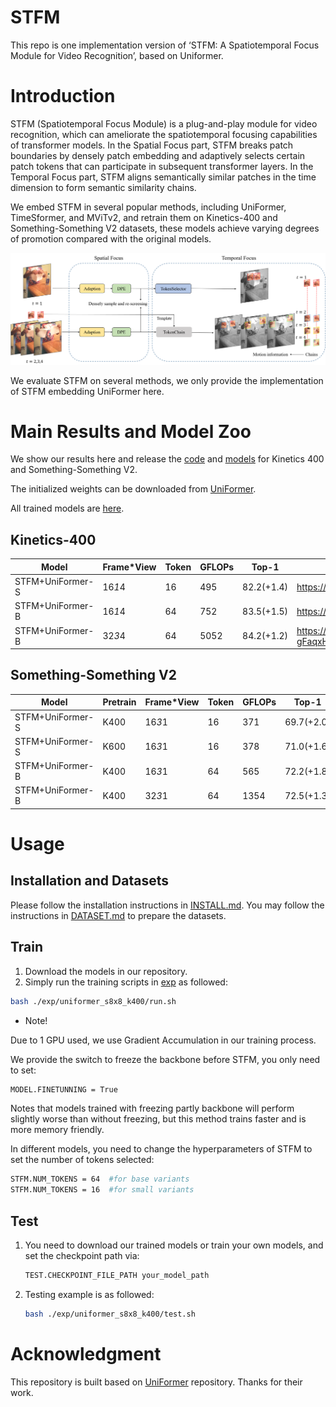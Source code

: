 # STFM

This repo is one implementation version of ‘STFM: A Spatiotemporal Focus Module for Video Recognition’, based on Uniformer.

# Introduction

STFM (Spatiotemporal Focus Module) is a plug-and-play module for video recognition, which can ameliorate the spatiotemporal focusing capabilities of transformer models. In the Spatial Focus part, STFM breaks patch boundaries by densely patch embedding and adaptively selects certain patch tokens that can participate in subsequent transformer layers. In the Temporal Focus part, STFM aligns semantically similar patches in the time dimension to form semantic similarity chains. 

We embed STFM in several popular methods, including UniFormer, TimeSformer, and MViTv2, and retrain them on Kinetics-400 and Something-Something V2 datasets, these models achieve varying degrees of promotion compared with the original models.

![fig.png](figure/fig.png)

We evaluate STFM on several methods, we only provide the implementation of STFM embedding UniFormer here.

# Main Results and Model Zoo

We show our results here and release the [code](https://github.com/JieHarry-Hu/STFM) and [models](https://drive.google.com/drive/folders/1eJEdpdG3SlK0OEClmg4bUT5CXoEy3UfS) for Kinetics 400 and Something-Something V2.

The initialized weights can be downloaded from [UniFormer](https://github.com/Sense-X/UniFormer/tree/main/video_classification).

All trained models are [here](https://drive.google.com/drive/folders/1eJEdpdG3SlK0OEClmg4bUT5CXoEy3UfS).

## Kinetics-400

| Model | Frame*View | Token | GFLOPs | Top-1 | Link |
| --- | --- | --- | --- | --- | --- |
| STFM+UniFormer-S | 16*1*4 | 16 | 495 | 82.2(+1.4) | https://drive.google.com/drive/folders/1Kcp20b6V2kkLnIYtyz6G9nW_ihl2zS4o |
| STFM+UniFormer-B | 16*1*4 | 64 | 752 | 83.5(+1.5) | https://drive.google.com/drive/folders/1KBaHlUDSPJyYGv_V49k9yS6zvn4fL223 |
| STFM+UniFormer-B | 32*3*4 | 64 | 5052 | 84.2(+1.2) | https://drive.google.com/drive/folders/16vPnXC9DvPJXxWNsLDFpyE-gFaqxHcmo |

## Something-Something V2

| Model | Pretrain | Frame*View | Token | GFLOPs | Top-1 | Link |
| --- | --- | --- | --- | --- | --- | --- |
| STFM+UniFormer-S | K400 | 16*3*1 | 16 | 371 | 69.7(+2.0) | https://drive.google.com/drive/folders/1icl3TYS-zOhpkRMYXoLXI-CARyqBD_hT |
| STFM+UniFormer-S | K600 | 16*3*1 | 16 | 378 | 71.0(+1.6) | https://drive.google.com/drive/folders/1TpuKaCiur8NSSgIiUXZfZpp30kqF5qcA |
| STFM+UniFormer-B | K400 | 16*3*1 | 64 | 565 | 72.2(+1.8) | https://drive.google.com/drive/folders/18y0AMTLvdCKKGiENzmpUUQ-3fEhW_Fbv |
| STFM+UniFormer-B | K400 | 32*3*1 | 64 | 1354 | 72.5(+1.3) | https://drive.google.com/drive/folders/1Sy9eywhJ1ujrfZjeoEY20weWRXhY1AEN |

# Usage

## Installation and Datasets

Please follow the installation instructions in [INSTALL.md](https://github.com/JieHarry-Hu/STFM/blob/main/INSTALL.md). You may follow the instructions in [DATASET.md](https://github.com/JieHarry-Hu/STFM/blob/main/DATASET.md) to prepare the datasets.

## Train

1. Download the models in our repository.
2. Simply run the training scripts in [exp](https://github.com/JieHarry-Hu/STFM/tree/main/exp) as followed:

```bash
bash ./exp/uniformer_s8x8_k400/run.sh
```

- Note!

Due to 1 GPU used, we use Gradient Accumulation in our training process.

We provide the switch to freeze the backbone before STFM, you only need to set:

```bash
MODEL.FINETUNNING = True
```

Notes that models trained with freezing partly backbone will perform slightly worse than without freezing, but this method trains faster and is more memory friendly.

In different models, you need to change the hyperparameters of STFM to set the number of tokens selected:

```bash
STFM.NUM_TOKENS = 64  #for base variants
STFM.NUM_TOKENS = 16  #for small variants
```

## Test

1. You need to download our trained models or train your own models, and set the checkpoint path via:
    
    ```bash
    TEST.CHECKPOINT_FILE_PATH your_model_path
    ```
    
2. Testing example is as followed:
    
    ```bash
    bash ./exp/uniformer_s8x8_k400/test.sh
    ```
    

# **Acknowledgment**

This repository is built based on [UniFormer](https://github.com/Sense-X/UniFormer/tree/main/video_classification) repository. Thanks for their work.